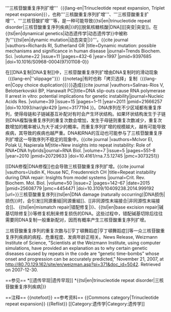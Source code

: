 '''三核苷酸重复序列扩增'''（{{lang-en|Trinucleotide repeat expansion, Triplet repeat expansion}}），也称'''三核酸重复序列扩增'''、'''三核苷酸重复扩增'''、'''三核苷酸扩增'''等，是一种可能导致{{tsl|en|trinucleotide repeat disorder|三核苷酸重复序列疾病|}}的[[脱氧核糖核酸|DNA]][[突变|突变]]。在{{tsl|en|dynamical genetics|动态遗传学|动态遗传学}}中被称为'''{{tsl|en|dynamic mutation|动态突变|}}'''。<ref name="pmid9397685">{{cite journal |vauthors=Richards RI, Sutherland GR |title=Dynamic mutation: possible mechanisms and significance in human disease |journal=Trends Biochem. Sci. |volume=22 |issue=11 |pages=432–6 |year=1997 |pmid=9397685 |doi=10.1016/S0968-0004(97)01108-0}}</ref>

在[[DNA复制|DNA复制]]中，三核苷酸重复序列扩增由DNA复制时的滑动现象（{{lang-en|''slippage''}}）{{notetag|有时也称「拷贝选择」复制（{{lang-en|Copy choice duplication}}）}}造成<ref name="pmid21666257">{{cite journal |vauthors=Salinas-Rios V, Belotserkovskii BP, Hanawalt PC|title=DNA slip-outs cause RNA polymerase II arrest in vitro: potential implications for genetic instability|journal=Nucleic Acids Res. |volume=39 |issue=15 |pages=1–11 |year=2011 |pmid=21666257 |doi=10.1093/nar/gkr429 |pmc=3177194 }}</ref>。DNA序列在不少区域都有重复序列，使得母链和子链碱基互补配对有时会产生环状结构。如果环状结构发生于子链则DNA複製後重复序列的重复次数会增加，发生于母链则重复次数减少，重复次数增加的概率被认为大于减少的概率。而重复序列扩增的规模越大，越有可能导致疾病，其导致的疾病也越严重。DNA和RNA的互动也可能参与了三核苷酸重复序列扩增这一导致序列不稳定的现象中。<ref name="pmid20729633">{{cite journal |vauthors=McIvor EI, Polak U, Napierala M|title=New insights into repeat instability: Role of RNA•DNA hybrids|journal=RNA Biol. |volume=7 |issue=5 |pages=551–8 |year=2010 |pmid=20729633 |doi=10.4161/rna.7.5.12745 |pmc=3073251}}</ref>  

[[DNA修復|DNA修復]]也会导致三核苷酸重复序列扩增。<ref name="pmid25608779">{{cite journal |vauthors=Usdin K, House NC, Freudenreich CH |title=Repeat instability during DNA repair: Insights from model systems |journal=Crit. Rev. Biochem. Mol. Biol. |volume=50 |issue=2 |pages=142–67 |date=2015 |pmid=25608779 |pmc=4454471 |doi=10.3109/10409238.2014.999192 |url=}}</ref>三核苷酸重复序列{{tsl|en|DNA damage (naturally occurring)|DNA损伤|损伤}}时，会引发[[同源重組|同源重組]]、[[非同源性末端接合|非同源性末端接合]]、 {{tsl|en|mismatch repair|错配修复|}}、{{tsl|en|base excision repair|碱基切除修复|}}等修复机制来修复损伤的DNA。这些过程中，错配碱基切除后往往需要同DNA复制一般重新配对，因而有概率产生三核苷酸重复序列扩增<ref name="pmid25608779" />。

三核苷酸重复序列的重复次数与[[亨丁頓舞蹈症|亨丁頓舞蹈症]]等一众三核苷酸重复序列疾病的病程、危重程度、发病年龄正相关。<ref>News Release, Weizmann Institute of Science, "Scientists at the Weizmann Institute, using computer simulations, have provided an explanation as to why certain genetic diseases caused by repeats in the code are “genetic time-bombs” whose onset and progression can be accurately predicted," November 21, 2007, at http://80.70.129.162/site/en/weizman.asp?pi=371&doc_id=5042. Retrieved on 2007-12-30.</ref><ref name="pmid25608779" />

==参见==
*[[遗传早现|遗传早现]]
*{{tsl|en|trinucleotide repeat disorder|三核苷酸重复序列疾病|}}

==注释==
{{notefoot}}
==参考资料==
{{Commons category|Trinucleotide repeat expansion}}
{{Reflist}}<!--added above categories/infobox footers by script-assisted edit-->
[[Category:遗传学|Category:遗传学]]